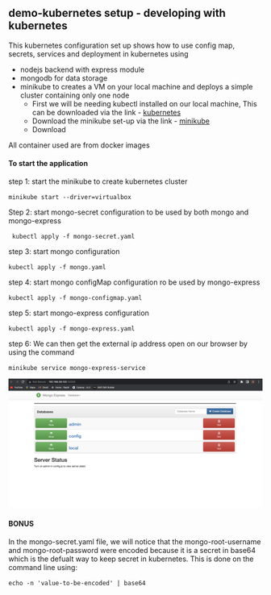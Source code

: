 ## demo-kubernetes setup - developing with kubernetes
This kubernetes configuration set up shows how to use config map, secrets, services and deployment in kubernetes using
  - nodejs backend with express module
  - mongodb for data storage
  - minikube to creates a VM on your local machine and deploys a simple cluster containing only one node
    - First we will be needing kubectl installed on our local machine, This can be downloaded via the link - [kubernetes](https://kubernetes.io/docs/tasks/tools/)
    - Download the minikube set-up via the link - [minikube](https://minikube.sigs.k8s.io/docs/start/)
    - Download 

  All container used are from docker images

#### To start the application
step 1: start the minikube to create kubernetes cluster <br>

    minikube start --driver=virtualbox


Step 2: start mongo-secret configuration to be used by both mongo and mongo-express

     kubectl apply -f mongo-secret.yaml


step 3: start mongo configuration

    kubectl apply -f mongo.yaml


step 4: start mongo configMap configuration ro be used by mongo-express

    kubectl apply -f mongo-configmap.yaml


step 5: start mongo-express configuration

    kubectl apply -f mongo-express.yaml


step 6: We can then get the external ip address open on our browser by using the command

    minikube service mongo-express-service


![resulting app](./result.png)

####  BONUS
In the mongo-secret.yaml file, we will notice that the mongo-root-username and mongo-root-password were encoded because it is a secret in base64 which is the defualt way to keep secret in kubernetes. This is done on the command line using:
    
    echo -n 'value-to-be-encoded' | base64
